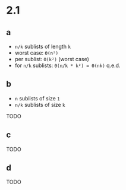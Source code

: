 # 2.1

## a

- `n/k` sublists of length `k`
- worst case: `Θ(n²)`
- per sublist: `Θ(k²)` (worst case)
- for `n/k` sublists: `Θ(n/k * k²) = Θ(nk)` q.e.d.

## b

- `n` sublists of size `1`
- `n/k` sublists of size `k`

TODO

## c

TODO

## d

TODO

